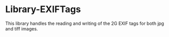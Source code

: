# Library-EXIFTags
This library handles the reading and writing of the 2G EXIF tags for both jpg and tiff images.
